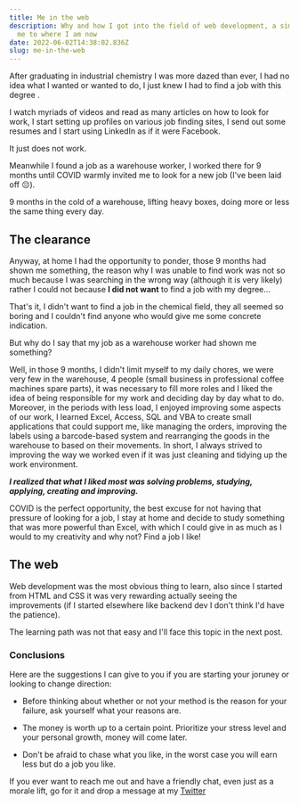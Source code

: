 ```yaml
---
title: Me in the web
description: Why and how I got into the field of web development, a simple journey that led
  me to where I am now
date: 2022-06-02T14:38:02.836Z
slug: me-in-the-web
---
```


After graduating in industrial chemistry I was more dazed than ever, I had no idea what I wanted or wanted to do, I just knew I had to find a job with this degree .

I watch myriads of videos and read as many articles on how to look for work, I start setting up profiles on various job finding sites, I send out some resumes and I start using LinkedIn as if it were Facebook.

It just does not work.

Meanwhile I found a job as a warehouse worker, I worked there for 9 months until COVID warmly invited me to look for a new job (I've been laid off 😔).

9 months in the cold of a warehouse, lifting heavy boxes, doing more or less the same thing every day.

## The clearance

Anyway, at home I had the opportunity to ponder, those 9 months had shown me something, the reason why I was unable to find work was not so much because I was searching in the wrong way (although it is very likely) rather I could not because **I did not want** to find a job with my degree...

That's it, I didn't want to find a job in the chemical field, they all seemed so boring and I couldn't find anyone who would give me some concrete indication.

But why do I say that my job as a warehouse worker had shown me something?

Well, in those 9 months, I didn't limit myself to my daily chores, we were very few in the warehouse, 4 people (small business in professional coffee machines spare parts), it was necessary to fill more roles and I liked the idea of ​​being responsible for my work and deciding day by day what to do.
Moreover, in the periods with less load, I enjoyed improving some aspects of our work, I learned Excel, Access, SQL and VBA to create small applications that could support me, like managing the orders, improving the labels using a barcode-based system and rearranging the goods in the warehouse to based on their movements.
In short, I always strived to improving the way we worked even if it was just cleaning and tidying up the work environment.

_**I realized that what I liked most was solving problems, studying, applying, creating and improving.**_

COVID is the perfect opportunity, the best excuse for not having that pressure of looking for a job, I stay at home and decide to study something that was more powerful than Excel, with which I could give in as much as I would to my creativity and why not? Find a job I like!

## The web

Web development was the most obvious thing to learn, also since I started from HTML and CSS it was very rewarding actually seeing the improvements (if I started elsewhere like backend dev I don't think I'd have the patience).

The learning path was not that easy and I'll face this topic in the next post.

### Conclusions

Here are the suggestions I can give to you if you are starting your joruney or looking to change direction:

- Before thinking about whether or not your method is the reason for your failure, ask yourself what your reasons are.

- The money is worth up to a certain point. Prioritize your stress level and your personal growth, money will come later.

- Don't be afraid to chase what you like, in the worst case you will earn less but do a job you like.

If you ever want to reach me out and have a friendly chat, even just as a morale lift, go for it and drop a message at my [Twitter](https://twitter.com/ali_sbtan)
